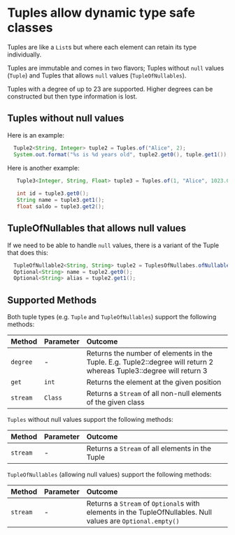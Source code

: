 Tuples allow dynamic type safe classes
======================================
Tuples are like a `List`s but where each element can retain its type individually.

Tuples are immutable and comes in two flavors; Tuples without `null` values (`Tuple`) and Tuples that allows `null` values (`TupleOfNullables`).

Tuples with a degree of up to 23 are supported. Higher degrees can be constructed but then type information is lost.

## Tuples without null values

Here is an example:
``` java 
  Tuple2<String, Integer> tuple2 = Tuples.of("Alice", 2);
  System.out.format("%s is %d years old", tuple2.get0(), tuple.get1());
```

Here is another example:
``` java
   Tuple3<Integer, String, Float> tuple3 = Tuples.of(1, "Alice", 1023.0);
   
   int id = tuple3.get0();
   String name = tuple3.get1();
   float saldo = tuple3.get2();
```


## TupleOfNullables that allows null values
If we need to be able to handle `null` values, there is a variant of the Tuple that does this:
``` java
  TupleOfNullable2<String, String> tuple2 = TuplesOfNullabes.ofNullable("Alice", null);
  Optional<String> name = tuple2.get0();
  Optional<String> alias = tuple2.get1();
```

## Supported Methods
Both tuple types (e.g. `Tuple` and `TupleOfNullables`) support the following methods:

| Method      | Parameter  | Outcome
| :---------- | :--------- | :--------
| `degree`    | -          | Returns the number of elements in the Tuple. E.g. Tuple2::degree will return 2 whereas Tuple3::degree will return 3 
| `get`       | `int`      | Returns the element at the given position
| `stream`    | `Class`    | Returns a `Stream` of all non-null elements of the given class


`Tuples` without null values support the following methods:

| Method      | Parameter  | Outcome
| :---------- | :--------- | :--------
| `stream`    | -          | Returns a `Stream` of all elements in the Tuple

`TupleOfNullables` (allowing null values) support the following methods:

| Method      | Parameter  | Outcome
| :---------- | :--------- | :--------
| `stream`    | -          | Returns a `Stream` of `Optional`s with elements in the TupleOfNullables. Null values are `Optional.empty()`



